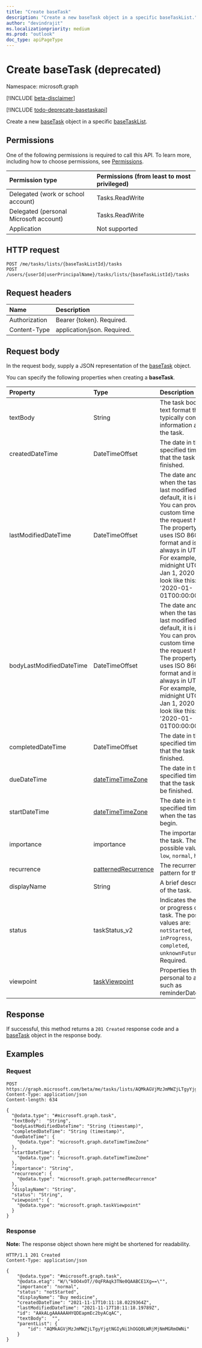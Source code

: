 ```yaml
---
title: "Create baseTask"
description: "Create a new baseTask object in a specific baseTaskList."
author: "devindrajit"
ms.localizationpriority: medium
ms.prod: "outlook"
doc_type: apiPageType
---
```


# Create baseTask (deprecated)
Namespace: microsoft.graph

[!INCLUDE [beta-disclaimer](../../includes/beta-disclaimer.md)]

[!INCLUDE [todo-deprecate-basetaskapi](../includes/todo-deprecate-basetaskapi.md)]

Create a new [baseTask](../resources/basetask.md) object in a specific [baseTaskList](../resources/basetasklist.md).

## Permissions
One of the following permissions is required to call this API. To learn more, including how to choose permissions, see [Permissions](/graph/permissions-reference).

|Permission type|Permissions (from least to most privileged)|
|:---|:---|
|Delegated (work or school account)|Tasks.ReadWrite|
|Delegated (personal Microsoft account)|Tasks.ReadWrite|
|Application|Not supported|

## HTTP request

<!-- {
  "blockType": "ignored"
}
-->
``` http
POST /me/tasks/lists/{baseTaskListId}/tasks
POST /users/{userId|userPrincipalName}/tasks/lists/{baseTaskListId}/tasks
```

## Request headers
|Name|Description|
|:---|:---|
|Authorization|Bearer {token}. Required.|
|Content-Type|application/json. Required.|

## Request body
In the request body, supply a JSON representation of the [baseTask](../resources/basetask.md) object.

You can specify the following properties when creating a **baseTask**.

|Property|Type|Description|
|:---|:---|:---|
|textBody|String|The task body in text format that typically contains information about the task.|
|createdDateTime|DateTimeOffset|The date in the specified time zone that the task was finished.|
|lastModifiedDateTime|DateTimeOffset|The date and time when the task was last modified. By default, it is in UTC. You can provide a custom time zone in the request header. The property value uses ISO 8601 format and is always in UTC time. For example, midnight UTC on Jan 1, 2020 would look like this: '2020-01-01T00:00:00Z'.|
|bodyLastModifiedDateTime|DateTimeOffset|The date and time when the task was last modified. By default, it is in UTC. You can provide a custom time zone in the request header. The property value uses ISO 8601 format and is always in UTC time. For example, midnight UTC on Jan 1, 2020 would look like this: '2020-01-01T00:00:00Z'.|
|completedDateTime|DateTimeOffset|The date in the specified time zone that the task was finished.|
|dueDateTime|[dateTimeTimeZone](../resources/datetimetimezone.md)|The date in the specified time zone that the task is to be finished.|
|startDateTime|[dateTimeTimeZone](../resources/datetimetimezone.md)|The date in the specified time zone when the task is to begin.|
|importance|importance|The importance of the task. The possible values are: `low`, `normal`, `high`.|
|recurrence|[patternedRecurrence](../resources/patternedrecurrence.md)|The recurrence pattern for the task.|
|displayName|String|A brief description of the task.|
|status|taskStatus_v2|Indicates the state or progress of the task. The possible values are: `notStarted`, `inProgress`, `completed`, `unknownFutureValue`. Required.|
|viewpoint|[taskViewpoint](../resources/taskviewpoint.md)|Properties that are personal to a user such as reminderDateTime.|



## Response

If successful, this method returns a `201 Created` response code and a [baseTask](../resources/basetask.md) object in the response body.

## Examples

### Request

<!-- {
  "blockType": "request",
  "name": "create_basetask_from_",
  "sampleKeys": ["AQMkAGVjMzJmMWZjLTgyYjgtNGIyNi1hOGQ0LWRjMjNmMGRmOWNi"]
}
-->
``` http
POST https://graph.microsoft.com/beta/me/tasks/lists/AQMkAGVjMzJmMWZjLTgyYjgtNGIyNi1hOGQ0LWRjMjNmMGRmOWNi/tasks
Content-Type: application/json
Content-length: 634

{
  "@odata.type": "#microsoft.graph.task",
  "textBody":  "String",
  "bodyLastModifiedDateTime": "String (timestamp)",
  "completedDateTime": "String (timestamp)",
  "dueDateTime": {
    "@odata.type": "microsoft.graph.dateTimeTimeZone"
  },
  "startDateTime": {
    "@odata.type": "microsoft.graph.dateTimeTimeZone"
  },
  "importance": "String",
  "recurrence": {
    "@odata.type": "microsoft.graph.patternedRecurrence"
  },
  "displayName": "String",
  "status": "String",
  "viewpoint": {
    "@odata.type": "microsoft.graph.taskViewpoint"
  }
}
```



### Response
**Note:** The response object shown here might be shortened for readability.
<!-- {
  "blockType": "response",
  "truncated": true,
  "@odata.type": "microsoft.graph.task"
}
-->
``` http
HTTP/1.1 201 Created
Content-Type: application/json

{
    "@odata.type": "#microsoft.graph.task",
    "@odata.etag": "W/\"kOO4xOT//0qFRAqk3TNe0QAABCE1Xg==\"",
    "importance": "normal",
    "status": "notStarted",
    "displayName": "Buy medicine",
    "createdDateTime": "2021-11-17T10:11:18.0229364Z",
    "lastModifiedDateTime": "2021-11-17T10:11:18.19789Z",
    "id": "AAkALgAAAAAAHYQDEapmEc2byACqAC",
    "textBody":  "",
    "parentList": {
        "id": "AQMkAGVjMzJmMWZjLTgyYjgtNGIyNi1hOGQ0LWRjMjNmMGRmOWNi"
    }
}
```

